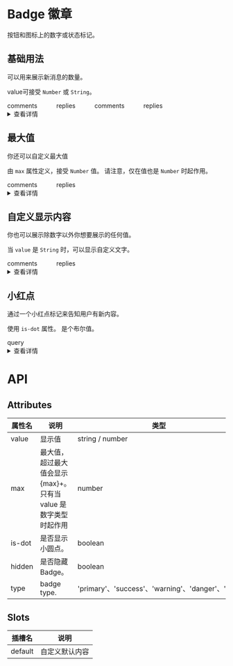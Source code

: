 <style scoped>
.item {
  margin-top: 10px;
  margin-right: 40px;
}

</style>

# Badge 徽章

按钮和图标上的数字或状态标记。

## 基础用法
可以用来展示新消息的数量。

value可接受 `Number` 或 `String`。

<div class="example">
  <vi-badge :value="12" class="item">
    <vi-button>comments</vi-button>
  </vi-badge>
  <vi-badge :value="3" class="item">
    <vi-button>replies</vi-button>
  </vi-badge>
  <vi-badge :value="1" class="item" type="primary">
    <vi-button>comments</vi-button>
  </vi-badge>
  <vi-badge :value="2" class="item" type="warning">
    <vi-button>replies</vi-button>
  </vi-badge>
</div>


<details>
<summary>查看详情</summary>

``` vue
<template>
  <vi-badge :value="12" class="item">
    <vi-button>comments</vi-button>
  </vi-badge>
  <vi-badge :value="3" class="item">
    <vi-button>replies</vi-button>
  </vi-badge>
  <vi-badge :value="1" class="item" type="primary">
    <vi-button>comments</vi-button>
  </vi-badge>
  <vi-badge :value="2" class="item" type="warning">
    <vi-button>replies</vi-button>
  </vi-badge>
</template>
<style scoped>
.item {
  margin-top: 10px;
  margin-right: 40px;
}
</style>
```
</details>

## 最大值
你还可以自定义最大值

由 `max` 属性定义，接受 `Number` 值。 请注意，仅在值也是 `Number` 时起作用。

<div class="example">
  <vi-badge :value="200" :max="99" class="item">
    <vi-button>comments</vi-button>
  </vi-badge>
  <vi-badge :value="100" :max="10" class="item">
    <vi-button>replies</vi-button>
  </vi-badge>
</div>

<details>
<summary>查看详情</summary>

``` vue
<template>
  <vi-badge :value="200" :max="99" class="item">
    <vi-button>comments</vi-button>
  </vi-badge>
  <vi-badge :value="100" :max="10" class="item">
    <vi-button>replies</vi-button>
  </vi-badge>
</template>

<style scoped>
.item {
  margin-top: 10px;
  margin-right: 40px;
}
</style>
```
</details>

## 自定义显示内容
你也可以展示除数字以外你想要展示的任何值。

当 `value` 是 `String` 时，可以显示自定义文字。

<div class="example">
  <vi-badge value="new" class="item">
    <vi-button>comments</vi-button>
  </vi-badge>
  <vi-badge value="hot" class="item">
    <vi-button>replies</vi-button>
  </vi-badge>
</div>

<details>
<summary>查看详情</summary>

``` vue
<template>
  <vi-badge value="new" class="item">
    <vi-button>comments</vi-button>
  </vi-badge>
  <vi-badge value="hot" class="item">
    <vi-button>replies</vi-button>
  </vi-badge>
</template>

<style scoped>
.item {
  margin-top: 10px;
  margin-right: 40px;
}
</style>
```
</details>

## 小红点
通过一个小红点标记来告知用户有新内容。

使用 `is-dot` 属性。 是个布尔值。

<div class="example">
  <vi-badge is-dot class="item">query</vi-badge>
  <vi-badge is-dot class="item">
    <vi-button class="share-button" icon="share" type="primary" />
  </vi-badge>
</div>

<details>
<summary>查看详情</summary>

``` vue
<template>
  <vi-badge is-dot class="item">query</vi-badge>
  <vi-badge is-dot class="item">
    <vi-button class="share-button" icon="share" type="primary" />
  </vi-badge>
</template>

<style scoped>
.item {
  margin-top: 10px;
  margin-right: 40px;
}
</style>
```
</details>

# API
## Attributes

| 属性名 |	说明 |	类型 |	默认值 |
|-------|-------|-------|--------|
| value |	显示值 |	string / number | '' |
| max |	最大值，超过最大值会显示 {max}+。 只有当 value 是数字类型时起作用 |	number | 99 |
| is-dot |	是否显示小圆点。 |	boolean | false |
| hidden |	是否隐藏 Badge。 |	boolean | false |
| type |	badge type. |	'primary'、'success'、'warning'、'danger'、'info'| danger |

## Slots
| 插槽名 |	说明 |
|--------|-------|
| default |	自定义默认内容 |


